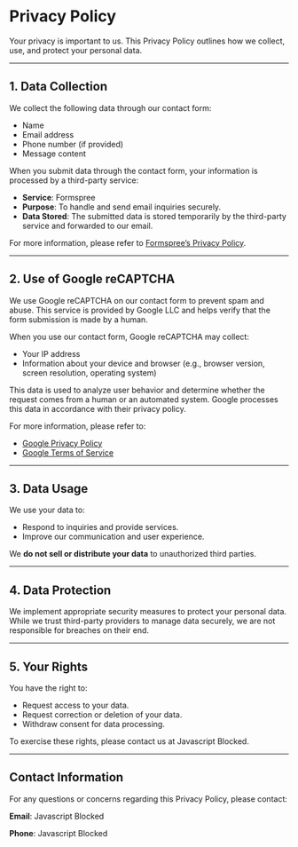 # Privacy Policy

Your privacy is important to us. This Privacy Policy outlines how we collect, use, and protect your personal data.

---

## **1. Data Collection**
We collect the following data through our contact form:
- Name
- Email address
- Phone number (if provided)
- Message content

When you submit data through the contact form, your information is processed by a third-party service:
- **Service**: Formspree
- **Purpose**: To handle and send email inquiries securely.
- **Data Stored**: The submitted data is stored temporarily by the third-party service and forwarded to our email.

For more information, please refer to [Formspree’s Privacy Policy](https://formspree.io/legal/privacy-policy).

---

## **2. Use of Google reCAPTCHA**
We use Google reCAPTCHA on our contact form to prevent spam and abuse. This service is provided by Google LLC and helps verify that the form submission is made by a human.

When you use our contact form, Google reCAPTCHA may collect:
- Your IP address
- Information about your device and browser (e.g., browser version, screen resolution, operating system)

This data is used to analyze user behavior and determine whether the request comes from a human or an automated system. Google processes this data in accordance with their privacy policy.

For more information, please refer to:
- [Google Privacy Policy](https://policies.google.com/privacy)
- [Google Terms of Service](https://policies.google.com/terms)

---

## **3. Data Usage**
We use your data to:
- Respond to inquiries and provide services.
- Improve our communication and user experience.

We **do not sell or distribute your data** to unauthorized third parties.

---

## **4. Data Protection**
We implement appropriate security measures to protect your personal data. While we trust third-party providers to manage data securely, we are not responsible for breaches on their end.

---

## **5. Your Rights**
You have the right to:
- Request access to your data.
- Request correction or deletion of your data.
- Withdraw consent for data processing.

To exercise these rights, please contact us at <span id="email2">Javascript Blocked</span>.

---

## Contact Information
For any questions or concerns regarding this Privacy Policy, please contact:

**Email**: <span id="email">Javascript Blocked</span>

**Phone**: <span id="phone">Javascript Blocked</span>

<script>
  fetch('/contact.json')
    .then(response => response.json())
    .then(data => {
      document.getElementById("email").innerHTML =
        '<a href="mailto:' + data.email + '">' + data.email + '</a>';
      document.getElementById("email2").innerHTML = document.getElementById("email").innerHTML;
      document.getElementById("phone").innerHTML = data.phone;    })
    .catch(error => console.error('Error loading contact data:', error));
</script>
